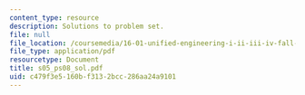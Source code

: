 ```yaml
---
content_type: resource
description: Solutions to problem set.
file: null
file_location: /coursemedia/16-01-unified-engineering-i-ii-iii-iv-fall-2005-spring-2006/c479f3e5160bf3132bcc286aa24a9101_s05_ps08_sol.pdf
file_type: application/pdf
resourcetype: Document
title: s05_ps08_sol.pdf
uid: c479f3e5-160b-f313-2bcc-286aa24a9101
---
```


